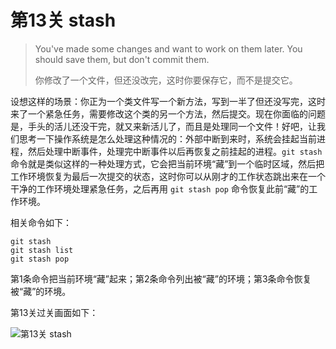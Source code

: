 
# 第13关 stash

> You've made some changes and want to work on them later. You should save them, but don't commit them.
>
> 你修改了一个文件，但还没改完，这时你要保存它，而不是提交它。

设想这样的场景：你正为一个类文件写一个新方法，写到一半了但还没写完，这时来了一个紧急任务，需要修改这个类的另一个方法，然后提交。现在你面临的问题是，手头的活儿还没干完，就又来新活儿了，而且是处理同一个文件！好吧，让我们思考一下操作系统是怎么处理这种情况的：外部中断到来时，系统会挂起当前进程，然后处理中断事件，处理完中断事件以后再恢复之前挂起的进程。`git stash` 命令就是类似这样的一种处理方式，它会把当前环境“藏”到一个临时区域，然后把工作环境恢复为最后一次提交的状态，这时你可以从刚才的工作状态跳出来在一个干净的工作环境处理紧急任务，之后再用 `git stash pop` 命令恢复此前“藏”的工作环境。

相关命令如下：

```shell
git stash
git stash list
git stash pop
```

第1条命令把当前环境“藏”起来；第2条命令列出被“藏”的环境；第3条命令恢复被“藏”的环境。

第13关过关画面如下：

![第13关 stash](images/level-13-stash.png)
